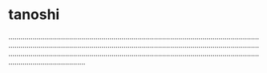 # tanoshi
..........................................................................................................................................................................................................................................................................................................................................................................................................................